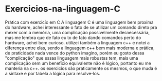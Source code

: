 # Exercicios-na-linguagem-C
Prática com exercicío em C
A linguagem C é uma linguagem bem proxima do hardware, achei interessante o fato de se utilizar um comando direto pra mexer com a memória, uma complicação possivelmente desnecessária, mas me lembra que de fato eu to de fato dando comandos perto do hardware, achei bem curioso.
utilizei também a linguagem c++ e notei a diferença entre elas, sendo a linguagem c++ bem mais moderna e prática, de praticidade nada vence do python imagino, porém eu gosto dessa "complicação" que essas linguagem mais robustas tem, mais uma complicação sem um benefício equivalente não é lógico, portanto eu me manteria na c++.
os exercicíos são praticamente os mesmos, o que muda é a sintaxe e por tabela a lógica para resolve-los.
